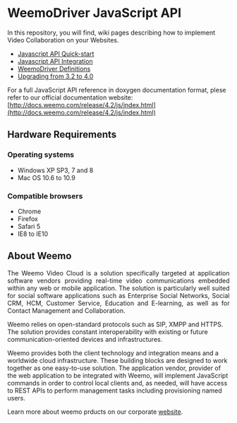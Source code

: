 # WeemoDriver JavaScript API


In this repository, you will find, wiki pages describing how to implement Video Collaboration on your Websites.

- [Javascript API Quick-start](quickstart.md)
- [Javascript API Integration](integration.md)
- [WeemoDriver Definitions](naming.md)
- [Upgrading from 3.2 to 4.0](upgrade32.md)

For a full JavaScript API reference in doxygen documentation format, plese refer to our official documentation website: [http://docs.weemo.com/release/4.2/js/index.html](http://docs.weemo.com/release/4.2/js/index.html)

## Hardware Requirements

### Operating systems
* Windows XP SP3, 7 and 8 <br/>
* Mac OS 10.6 to 10.9

### Compatible browsers
* Chrome <br/>
* Firefox <br/>
* Safari 5  <br/>
* IE8 to IE10 


## About Weemo

<p align="justify">
The Weemo Video Cloud is a solution specifically targeted at application software vendors providing real-time video communications embedded within any web or mobile application. The solution is particularly well suited for social software applications such as Enterprise Social Networks, Social CRM, HCM, Customer Service, Education and E-learning, as well as for Contact Management and Collaboration.
</p>
<p align="justify">

Weemo relies on open-standard protocols such as SIP, XMPP and HTTPS. The solution provides constant interoperability with existing or future communication-oriented devices and infrastructures.
</p>
<p align="justify">

Weemo provides both the client technology and integration means and a worldwide cloud infrastructure. These building blocks are designed to work together as one easy-to-use solution. The application vendor, provider of the web application to be integrated with Weemo, will implement JavaScript commands in order to control local clients and, as needed, will have access to REST APIs to perform management tasks including provisioning named users.
</p>

Learn more about weemo prducts on our corporate <a href="http://www.weemo.com">website</a>.